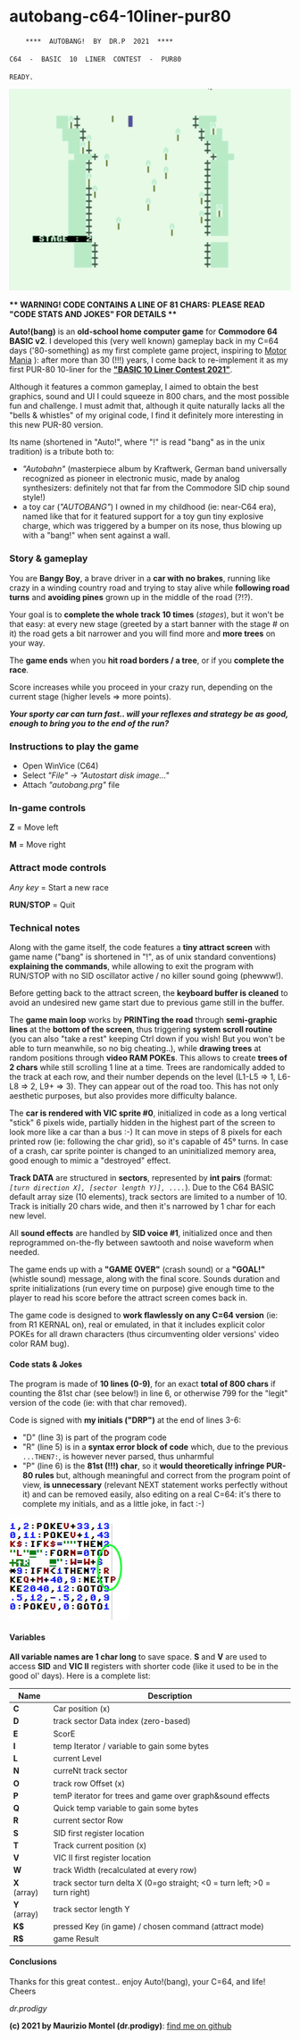 
# autobang-c64-10liner-pur80

        ****  AUTOBANG!  BY  DR.P  2021  ****    
           
    C64  -  BASIC  10  LINER  CONTEST  -  PUR80  
    
    READY.

![Autobang!](https://github.com/dr-prodigy/autobang-c64-10liner-pur80/blob/main/images/autobang.gif?raw=true)

**\*\* WARNING! CODE CONTAINS A LINE OF 81 CHARS: PLEASE READ "CODE STATS AND JOKES" FOR DETAILS \*\***
    
**Auto!(bang)** is an **old-school home computer game** for **Commodore 64 BASIC v2**. I developed this (very well known) gameplay back in my C=64 days ('80-something) as my first complete game project, inspiring to [Motor Mania](https://www.lemon64.com/?game_id=1723) ): after more than 30 (!!!) years, I come back to re-implement it as my first PUR-80 10-liner for the [**"BASIC 10 Liner Contest 2021"**](https://gkanold.wixsite.com/homeputerium/rules2021).

Although it features a common gameplay, I aimed to obtain the best graphics, sound and UI I could squeeze in 800 chars, and the most possible fun and challenge.
I must admit that, although it quite naturally lacks all the "bells & whistles" of my original code, I find it definitely more interesting in this new PUR-80 version.

Its name (shortened in "Auto!", where "!" is read "bang" as in the unix tradition) is a tribute both to:
 - *"Autobahn"* (masterpiece album by Kraftwerk, German band universally recognized as pioneer in electronic music, made by analog synthesizers: definitely not that far from the Commodore SID chip sound style!)
 - a toy car (*"AUTOBANG"*) I owned in my childhood (ie: near-C64 era), named like that for it featured support for a toy gun tiny explosive charge, which was triggered by a bumper on its nose, thus blowing up with a "bang!" when sent against a wall.

### Story & gameplay
You are **Bangy Boy**, a brave driver in a **car with no brakes**, running like crazy in a winding country road and trying to stay alive while **following road turns** and **avoiding pines** grown up in the middle of the road (?!?).

Your goal is to **complete the whole track 10 times** (*stages*), but it won't be that easy: at every new stage (greeted by a start banner with the stage # on it) the road gets a bit narrower and you will find more and **more trees** on your way.

The **game ends** when you **hit road borders / a tree**, or if you **complete the race**.

Score increases while you proceed in your crazy run, depending on the current stage (higher levels => more points).

***Your sporty car can turn fast.. will your reflexes and strategy be as good, enough to bring you to the end of the run?***

### Instructions to play the game
* Open WinVice (C64)
* Select *"File"* -> *"Autostart disk image..."*
* Attach *"autobang.prg"* file

### In-game controls
**Z** = Move left

**M** = Move right

### Attract mode controls
*Any key* = Start a new race

**RUN/STOP** = Quit

###  Technical notes
Along with the game itself, the code features a **tiny attract screen** with game name ("bang" is shortened in "!", as of unix standard conventions) **explaining the commands**, while allowing to exit the program with RUN/STOP with no SID oscillator active / no killer sound going (phewww!).

Before getting back to the attract screen, the **keyboard buffer is cleaned** to avoid an undesired new game start due to previous game still in the buffer.

The **game main loop** works by **PRINTing the road** through **semi-graphic lines** at the **bottom of the screen**, thus triggering **system scroll routine** (you can also "take a rest" keeping Ctrl down if you wish! But you won't be able to turn meanwhile, so no big cheating..), while **drawing trees** at random positions through **video RAM POKEs**.
This allows to create **trees of 2 chars** while still scrolling 1 line at a time. 
Trees are randomically added to the track at each row, and their number depends on the level (L1-L5 => 1, L6-L8 => 2, L9+ => 3).
They can appear out of the road too. This has not only aesthetic purposes, but also provides more difficulty balance. 

The **car is rendered with VIC sprite #0**, initialized in code as a long vertical "stick" 6 pixels wide, partially hidden in the highest part of the screen to look more like a car than a bus :-)
It can move in steps of 8 pixels for each printed row (ie: following the char grid), so it's capable of 45° turns.
In case of a crash, car sprite pointer is changed to an uninitialized memory area, good enough to mimic a "destroyed" effect.

**Track DATA** are structured in **sectors**, represented by **int pairs** (format: *`[turn direction X], [sector length Y)], ....`*).
Due to the C64 BASIC default array size (10 elements), track sectors are limited to a number of 10.
Track is initially 20 chars wide, and then it's narrowed by 1 char for each new level. 

All **sound effects** are handled by **SID voice #1**, initialized once and then reprogrammed on-the-fly between sawtooth and noise waveform when needed.

The game ends up with a **"GAME OVER"** (crash sound) or a **"GOAL!"** (whistle sound) message, along with the final score.
Sounds duration and sprite initializations (run every time on purpose) give enough time to the player to read his score before the attract screen comes back in.

The game code is designed to **work flawlessly on any C=64 version** (ie: from R1 KERNAL on), real or emulated, in that it includes explicit color POKEs for all drawn characters (thus circumventing older versions' video color RAM bug).

#### Code stats & Jokes
The program is made of **10 lines (0-9)**, for an exact **total of 800 chars** if counting the 81st char (see below!) in line 6, or otherwise 799 for the "legit" version of the code (ie: with that char removed).

Code is signed with **my initials ("DRP")** at the end of lines 3-6:
* "D" (line 3) is part of the program code
* "R" (line 5) is in a **syntax error block of code** which, due to the previous `...THEN7:`, is however never parsed, thus unharmful
* "P" (line 6) is the **81st (!!!) char**, so it **would theoretically infringe PUR-80 rules** but, although meaningful and correct from the program point of view, **is unnecessary** (relevant NEXT statement works perfectly without it) and can be removed easily, also editing on a real C=64: it's there to complete my initials, and as a little joke, in fact :-)

![drp](https://github.com/dr-prodigy/autobang-c64-10liner-pur80/blob/main/images/autobang_drp.png?raw=true)

#### Variables
**All variable names are 1 char long** to save space. **S** and **V** are used to access **SID** and **VIC II** registers with shorter code (like it used to be in the good ol' days). Here is a complete list:

|**Name**|Description|
|--|--|
|**C**|Car position (x)|
|**D**|track sector Data index (zero-based)|
|**E**|ScorE|
|**I**|temp Iterator / variable to gain some bytes|
|**L**|current Level|
|**N**|curreNt track sector|
|**O**|track row Offset (x)|
|**P**|temP iterator for trees and game over graph&sound effects|
|**Q**|Quick temp variable to gain some bytes|
|**R**|current sector Row|
|**S**|SID first register location|
|**T**|Track current position (x)|
|**V**|VIC II first register location|
|**W**|track Width (recalculated at every row)|
|**X** (array)|track sector turn delta X (0=go straight; <0 = turn left; >0 = turn right)|
|**Y** (array)|track sector length Y|
|**K\$**|pressed Key (in game) / chosen command (attract mode)|
|**R\$**|game Result|

#### Conclusions
Thanks for this great contest.. enjoy Auto!(bang), your C=64, and life!
Cheers

*dr.prodigy*


**(c) 2021 by Maurizio Montel (dr.prodigy)**: [find me on github](https://github.com/dr-prodigy/)
